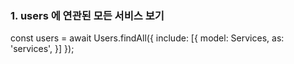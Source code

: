 ### 1. users 에 연관된 모든 서비스 보기 
const users = await Users.findAll({
    include: [{
        model: Services,
        as: 'services',
    }]
});